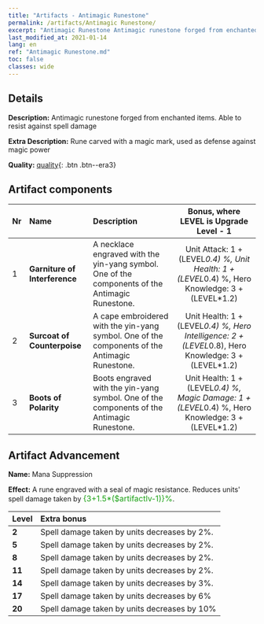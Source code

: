 ```yaml
---
title: "Artifacts - Antimagic Runestone"
permalink: /artifacts/Antimagic Runestone/
excerpt: "Antimagic Runestone Antimagic runestone forged from enchanted items. Able to resist against spell damage"
last_modified_at: 2021-01-14
lang: en
ref: "Antimagic Runestone.md"
toc: false
classes: wide
---
```

## Details

 **Description:** Antimagic runestone forged from enchanted items. Able to resist against spell damage

 **Extra Description:** Rune carved with a magic mark, used as defense against magic power

 **Quality:** [quality](#artifact-components){: .btn .btn--era3}



## Artifact components

  |  Nr  |    Name  |  Description | Bonus, where LEVEL is Upgrade Level - 1 | 
  |:-----|:---------|:-------------|:-----:| 
  | 1 | **Garniture of Interference** | A necklace engraved with the yin-yang symbol. One of the components of the Antimagic Runestone. | Unit Attack: 1 + (LEVEL*0.4) %, Unit Health: 1 + (LEVEL*0.4) %, Hero Knowledge: 3 + (LEVEL*1.2) | 
  | 2 | **Surcoat of Counterpoise** | A cape embroidered with the yin-yang symbol. One of the components of the Antimagic Runestone. | Unit Health: 1 + (LEVEL*0.4) %, Hero Intelligence: 2 + (LEVEL*0.8), Hero Knowledge: 3 + (LEVEL*1.2) | 
  | 3 | **Boots of Polarity** | Boots engraved with the yin-yang symbol. One of the components of the Antimagic Runestone. | Unit Health: 1 + (LEVEL*0.4) %, Magic Damage: 1 + (LEVEL*0.4) %, Hero Knowledge: 3 + (LEVEL*1.2) | 
## Artifact Advancement

 **Name:** Mana Suppression

 **Effect:** A rune engraved with a seal of magic resistance. Reduces units' spell damage taken by <span style="color: #1ca216;font-size:16px">{3+1.5*($artifactlv-1)}%</span>.

  |  Level  |    Extra bonus  | 
  |:--------|:----------------| 
  | **2** | Spell damage taken by units decreases by 2%. | 
  | **5** | Spell damage taken by units decreases by 2%. | 
  | **8** | Spell damage taken by units decreases by 2%. | 
  | **11** | Spell damage taken by units decreases by 2%. | 
  | **14** | Spell damage taken by units decreases by 3%. | 
  | **17** | Spell damage taken by units decreases by 6% | 
  | **20** | Spell damage taken by units decreases by 10% | 
